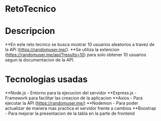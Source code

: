 # RetoTecnico

# Descripcion

**En este reto tecnico se busca mostrar 10 usuarios aleatorios a travez de la APi (https://randomuser.me/).
**Se utiliza la extencion (https://randomuser.me/api/?results=10) para solo obtener 10 usuarios segun la documentacion de la API.

# Tecnologias usadas

**Node.js - Entorno para la ejecucion del servidor
**Express.js - Framework para facilitar las creacion de la aplicacion
**Axios - Para ejecutar la API (https://randomuser.me/)
**Nodemon - Para poder actualizar de manera mas practica el servidor frente a cambios
\*\*Boostrap - Para mejorar la presentacion de la tabla en la parte de frontend
